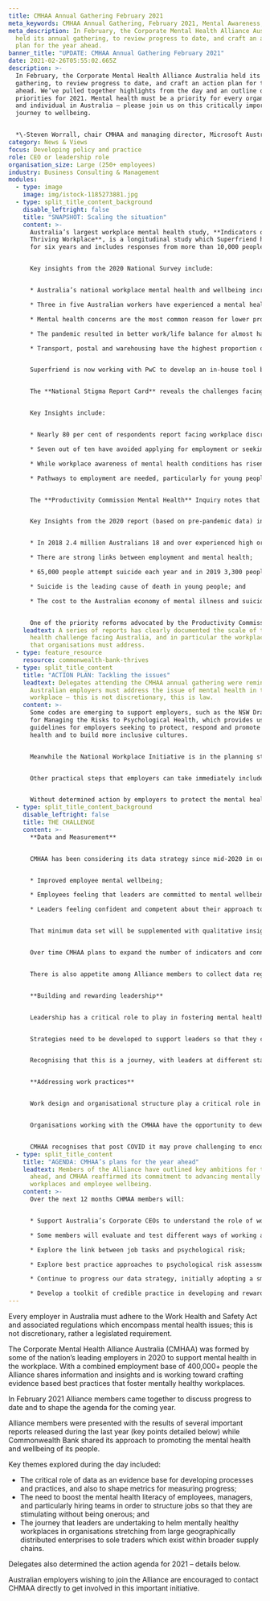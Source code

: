 ```yaml
---
title: CMHAA Annual Gathering February 2021
meta_keywords: CMHAA Annual Gathering, February 2021, Mental Awareness, CMHAA.
meta_description: In February, the Corporate Mental Health Alliance Australia
  held its annual gathering, to review progress to date, and craft an action
  plan for the year ahead.
banner_title: "UPDATE: CMHAA Annual Gathering February 2021"
date: 2021-02-26T05:55:02.665Z
description: >-
  In February, the Corporate Mental Health Alliance Australia held its annual
  gathering, to review progress to date, and craft an action plan for the year
  ahead. We’ve pulled together highlights from the day and an outline of our
  priorities for 2021. Mental health must be a priority for every organisation
  and individual in Australia – please join us on this critically important
  journey to wellbeing.


  *\-Steven Worrall, chair CMHAA and managing director, Microsoft Australia*
category: News & Views
focus: Developing policy and practice
role: CEO or leadership role
organisation_size: Large (250+ employees)
industry: Business Consulting & Management
modules:
  - type: image
    image: img/istock-1185273881.jpg
  - type: split_title_content_background
    disable_leftright: false
    title: "SNAPSHOT: Scaling the situation"
    content: >-
      Australia’s largest workplace mental health study, **Indicators of a
      Thriving Workplace**, is a longitudinal study which Superfriend has run
      for six years and includes responses from more than 10,000 people.


      Key insights from the 2020 National Survey include:


      * Australia’s national workplace mental health and wellbeing increased, scoring 65 out of 100 – but only 5 per cent of Australian workplaces are classed as thriving, with a score of 80 or above;

      * Three in five Australian workers have experienced a mental health condition, two in five say the workplace has caused or exacerbated the situation;

      * Mental health concerns are the most common reason for lower productivity in 2020;

      * The pandemic resulted in better work/life balance for almost half (48.5%) of the workforce; and

      * Transport, postal and warehousing have the highest proportion of distressed workers (40.3%) followed by public administration and retail.


      Superfriend is now working with PwC to develop an in-house tool based on the Indicators survey that will allow organisations to benchmark themselves as a first step toward developing an evidence-based plan for improvement.


      The **National Stigma Report Card** reveals the challenges facing Australians with complex mental health issues. 


      Key Insights include: 


      * Nearly 80 per cent of respondents report facing workplace discrimination;

      * Seven out of ten have avoided applying for employment or seeking flexible work because of stigma regarding their condition;

      * While workplace awareness of mental health conditions has risen, there is still a dearth of practical support; and

      * Pathways to employment are needed, particularly for young people, to reduce long term disadvantage.


      The **Productivity Commission Mental Health** Inquiry notes that mental health is a key driver of economic participation and productivity in Australia. 


      Key Insights from the 2020 report (based on pre-pandemic data) include**:**


      * In 2018 2.4 million Australians 18 and over experienced high or very high levels of psychological distress;

      * There are strong links between employment and mental health; 

      * 65,000 people attempt suicide each year and in 2019 3,300 people died by suicide;

      * Suicide is the leading cause of death in young people; and

      * The cost to the Australian economy of mental illness and suicide is at least $70 billion pa.


      One of the priority reforms advocated by the Productivity Commission Report was to “equip workplaces to be mentally healthy” which aligns directly with the intent of the CHMAA.
    leadtext: A series of reports has clearly documented the scale of the mental
      health challenge facing Australia, and in particular the workplace issues
      that organisations must address.
  - type: feature_resource
    resource: commonwealth-bank-thrives
  - type: split_title_content
    title: "ACTION PLAN: Tackling the issues"
    leadtext: Delegates attending the CMHAA annual gathering were reminded that all
      Australian employers must address the issue of mental health in the
      workplace – this is not discretionary, this is law.
    content: >-
      Some codes are emerging to support employers, such as the NSW Draft Code
      for Managing the Risks to Psychological Health, which provides useful
      guidelines for employers seeking to protect, respond and promote mental
      health and to build more inclusive cultures. 


      Meanwhile the National Workplace Initiative is in the planning stages and intended to deliver a consistent approach to mentally health workplaces Australia-wide.


      Other practical steps that employers can take immediately include raising the mental health literacy of hiring managers and working with a high-quality Employee Assistance Program provider to develop effective prevention programs.


      Without determined action by employers to protect the mental health of employees, regulation in this area is expected to get tighter and harder with the prospect of criminal penalties for inaction.
  - type: split_title_content_background
    disable_leftright: false
    title: THE CHALLENGE
    content: >-
      **Data and Measurement**


      CMHAA has been considering its data strategy since mid-2020 in order to collect some form of common data set in order to demonstrate impact. While actual metrics are still being determined, and may build on existing measures, they will be designed to track:


      * Improved employee mental wellbeing;

      * Employees feeling that leaders are committed to mental wellbeing initiatives; and

      * Leaders feeling confident and competent about their approach to mental health.


      That minimum data set will be supplemented with qualitative insights, from focus groups, for example.


      Over time CMHAA plans to expand the number of indicators and connect these with lagging indicators such as workplace claims with the ultimate goal of being able to connect indicators to generate predictive data about the future of work. 


      There is also appetite among Alliance members to collect data regarding the mental health impact of hybrid workplaces where people, post pandemic, are combining in-office work with remote at-home work.


      **Building and rewarding leadership**


      Leadership has a critical role to play in fostering mental health in the workplace. There are however significant leadership challenges in large and distributed workplaces where it can be hard to forge direct links between leaders and employees.


      Strategies need to be developed to support leaders so that they can be human, authentic and vulnerable AND be accountable and driven to succeed. It is this combination that will deliver maximum impact in building mentally healthy workplaces.


      Recognising that this is a journey, with leaders at different stages, the Alliance will seek to support all leaders focusing initially on being human and accountable. The Alliance will also seek to support leaders with better access to data and evidence-based programs.


      **Addressing work practices** 


      Work design and organisational structure play a critical role in growing healthy workplaces and can make a profound impact on people. Studies have demonstrated time and again that when work is well designed there are both performance and mental health benefits.


      Organisations working with the CMHAA have the opportunity to develop a common language to discuss work and work practices, to improve people’s experience of work and to enhance mental health.


      CMHAA recognises that post COVID it may prove challenging to encourage wholesale work and job redesigns, but there is the opportunity to review work ecosystems and identify opportunities for reform. If we get this right there is the opportunity for people to genuinely thrive.
  - type: split_title_content
    title: "AGENDA: CMHAA’s plans for the year ahead"
    leadtext: Members of the Alliance have outlined key ambitions for the year
      ahead, and CMHAA reaffirmed its commitment to advancing mentally healthy
      workplaces and employee wellbeing.
    content: >-
      Over the next 12 months CHMAA members will:


      * Support Australia’s Corporate CEOs to understand the role of work as a protective factor in mental wellbeing, and bring a common understanding of the terminology in describing mental wellness, illness, fitness and health, and where workplaces need to focus;

      * Some members will evaluate and test different ways of working and job designs, and share their findings with the Alliance; 

      * Explore the link between job tasks and psychological risk;

      * Explore best practice approaches to psychological risk assessment, and share findings amongst members; 

      * Continue to progress our data strategy, initially adopting a small number of common metrics across all members; and

      * Develop a toolkit of credible practice in developing and rewarding leaders for mentally healthy workplaces, bringing learnings from across sectors.
---
```

Every employer in Australia must adhere to the Work Health and Safety Act and associated regulations which encompass mental health issues; this is not discretionary, rather a legislated requirement.

The Corporate Mental Health Alliance Australia (CMHAA) was formed by some of the nation’s leading employers in 2020 to support mental health in the workplace. With a combined employment base of 400,000+ people the Alliance shares information and insights and is working toward crafting evidence based best practices that foster mentally healthy workplaces.

In February 2021 Alliance members came together to discuss progress to date and to shape the agenda for the coming year.

Alliance members were presented with the results of several important reports released during the last year (key points detailed below) while Commonwealth Bank shared its approach to promoting the mental health and wellbeing of its people.

Key themes explored during the day included:

* The critical role of data as an evidence base for developing processes and practices, and also to shape metrics for measuring progress;
* The need to boost the mental health literacy of employees, managers, and particularly hiring teams in order to structure jobs so that they are stimulating without being onerous; and 
* The journey that leaders are undertaking to helm mentally healthy workplaces in organisations stretching from large geographically distributed enterprises to sole traders which exist within broader supply chains.

Delegates also determined the action agenda for 2021 – details below. 

Australian employers wishing to join the Alliance are encouraged to contact CHMAA directly to get involved in this important initiative.